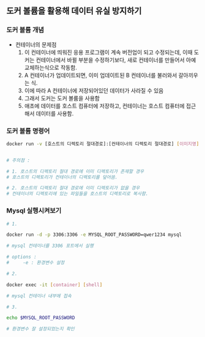 ## 도커 볼륨을 활용해 데이터 유실 방지하기

### 도커 볼륨 개념
* 컨테이너의 문제점
   1. 이 컨테이너에 띄워진 응용 프로그램이 계속 버전업이 되고 수정되는데, 이때 도커는 컨테이너에서 바뀔 부분을 수정하기보다, 새로 컨테이너를 만들어서 아예 교체하는식으로 작동함.
   2. A 컨테이너가 업데이트되면, 이미 업데이트된 B 컨테이너를 불러와서 갈아끼우는 식.
   3. 이에 따라 A 컨테이너에 저장되어있던 데이터가 사라질 수 있음
   4. 그래서 도커는 도커 볼륨을 사용함
   5. 애초에 데이터를 호스트 컴퓨터에 저장하고, 컨테이너는 호스트 컴퓨터에 접근해서 데이터를 사용함.
   
### 도커 볼륨 명령어
```bash
docker run -v [호스트의 디렉토리 절대경로]:[컨테이너의 디렉토리 절대경로] [이미지명]:[태그명]


# 주의점 :

# 1. 호스트의 디렉토리 절대 경로에 이미 디렉토리가 존재할 경우
# 호스트의 디렉토리가 컨테이너의 디렉토리를 덮어씀.

# 2. 호스트의 디렉토리 절대 경로에 이미 디렉토리가 없을 경우
# 컨테이너의 디렉토리에 있는 파일들을 호스트의 디렉토리로 복사함.
```


### Mysql 실행시켜보기

```bash
# 1.

docker run -d -p 3306:3306 -e MYSQL_ROOT_PASSWORD=qwer1234 mysql

# mysql 컨테이너를 3306 포트에서 실행

# options :
#     -e : 환경변수 설정
```
```bash
# 2. 

docker exec -it [container] [shell]

# mysql 컨테이너 내부에 접속
```
```bash
# 3.

echo $MYSQL_ROOT_PASSWORD

# 환경변수 잘 설정되었는지 확인
```
